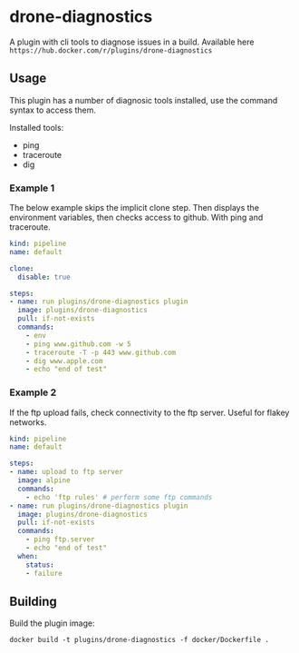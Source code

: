 # drone-diagnostics

A plugin with cli tools to diagnose issues in a build. Available here `https://hub.docker.com/r/plugins/drone-diagnostics`

## Usage

This plugin has a number of diagnosic tools installed, use the command syntax to access them.

Installed tools:

- ping
- traceroute
- dig

### Example 1

The below example skips the implicit clone step. Then displays the environment variables, then checks access to github. With ping and traceroute.

```yaml
kind: pipeline
name: default

clone:
  disable: true

steps:
- name: run plugins/drone-diagnostics plugin
  image: plugins/drone-diagnostics
  pull: if-not-exists
  commands:
    - env
    - ping www.github.com -w 5
    - traceroute -T -p 443 www.github.com
    - dig www.apple.com
    - echo "end of test"
```

### Example 2

If the ftp upload fails, check connectivity to the ftp server. Useful for flakey networks.

```yaml
kind: pipeline
name: default

steps:
- name: upload to ftp server
  image: alpine
  commands:
    - echo 'ftp rules' # perform some ftp commands
- name: run plugins/drone-diagnostics plugin
  image: plugins/drone-diagnostics
  pull: if-not-exists
  commands:
    - ping ftp.server
    - echo "end of test"
  when:
    status:
    - failure
```

## Building

Build the plugin image:

```text
docker build -t plugins/drone-diagnostics -f docker/Dockerfile .
```
